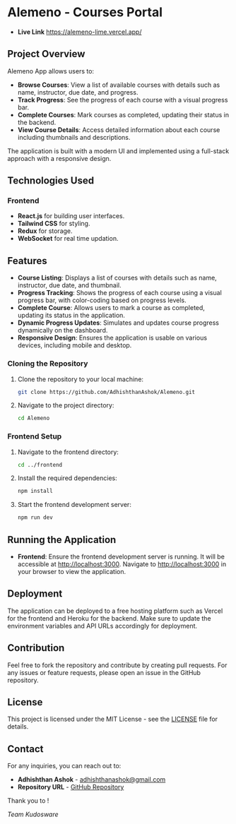 # Alemeno - Courses Portal
- **Live Link** https://alemeno-lime.vercel.app/
  
## Project Overview

Alemeno App allows users to:
- **Browse Courses**: View a list of available courses with details such as name, instructor, due date, and progress.
- **Track Progress**: See the progress of each course with a visual progress bar.
- **Complete Courses**: Mark courses as completed, updating their status in the backend.
- **View Course Details**: Access detailed information about each course including thumbnails and descriptions.

The application is built with a modern UI and implemented using a full-stack approach with a responsive design.


## Technologies Used

### Frontend
- **React.js** for building user interfaces.
- **Tailwind CSS** for styling.
- **Redux** for storage.
- **WebSocket** for real time updation.


## Features

- **Course Listing**: Displays a list of courses with details such as name, instructor, due date, and thumbnail.
- **Progress Tracking**: Shows the progress of each course using a visual progress bar, with color-coding based on progress levels.
- **Complete Course**: Allows users to mark a course as completed, updating its status in the application.
- **Dynamic Progress Updates**: Simulates and updates course progress dynamically on the dashboard.
- **Responsive Design**: Ensures the application is usable on various devices, including mobile and desktop.

### Cloning the Repository
1. Clone the repository to your local machine:
    ```bash
    git clone https://github.com/AdhishthanAshok/Alemeno.git
    ```
2. Navigate to the project directory:
    ```bash
    cd Alemeno
    ```

### Frontend Setup
1. Navigate to the frontend directory:
    ```bash
    cd ../frontend
    ```
2. Install the required dependencies:
    ```bash
    npm install
    ```

3. Start the frontend development server:
    ```bash
    npm run dev
    ```

## Running the Application

- **Frontend**: Ensure the frontend development server is running. It will be accessible at [http://localhost:3000](http://localhost:3000). Navigate to [http://localhost:3000](http://localhost:3000) in your browser to view the application.

## Deployment

The application can be deployed to a free hosting platform such as Vercel for the frontend and Heroku for the backend. Make sure to update the environment variables and API URLs accordingly for deployment.

## Contribution

Feel free to fork the repository and contribute by creating pull requests. For any issues or feature requests, please open an issue in the GitHub repository.

## License

This project is licensed under the MIT License - see the [LICENSE](LICENSE) file for details.

## Contact

For any inquiries, you can reach out to:
- **Adhishthan Ashok** - [adhishthanashok@gmail.com](mailto:adhishthanashok@gmail.com)
- **Repository URL** - [GitHub Repository](https://github.com/AdhishthanAshok/Alemeno)

Thank you to !

*Team Kudosware*
